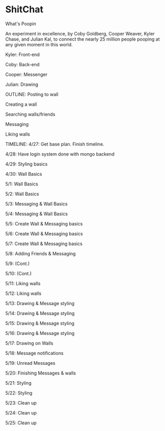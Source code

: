 # ShitChat
What's Poopin

An experiment in excellence, by Coby Goldberg, Cooper Weaver, Kyler Chase, and Julian Kal, to connect the nearly 25 million people pooping at any given moment in this world.

Kyler: Front-end

Coby: Back-end

Cooper: Messenger

Julian: Drawing

OUTLINE:
Posting to wall

Creating a wall

Searching walls/friends

Messaging

Liking walls

TIMELINE:
4/27: Get base plan. Finish timeline.

4/28: Have login system done with mongo backend

4/29: Styling basics

4/30: Wall Basics

5/1: Wall Basics

5/2: Wall Basics

5/3: Messaging & Wall Basics

5/4: Messaging & Wall Basics

5/5: Create Wall & Messaging basics

5/6: Create Wall & Messaging basics

5/7: Create Wall & Messaging basics

5/8: Adding Friends & Messaging

5/9: (Cont.)

5/10: (Cont.)

5/11: Liking walls

5/12: Liking walls

5/13: Drawing & Message styling

5/14: Drawing & Message styling

5/15: Drawing & Message styling

5/16: Drawing & Message styling

5/17: Drawing on Walls

5/18: Message notifications

5/19: Unread Messages

5/20: Finishing Messages & walls

5/21: Styling

5/22: Styling

5/23: Clean up

5/24: Clean up

5/25: Clean up
